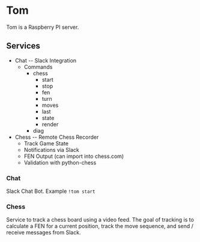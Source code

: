 # Tom

Tom is a Raspberry PI server.

## Services

- Chat -- Slack Integration
  - Commands
    - chess
      - start
      - stop
      - fen
      - turn
      - moves
      - last
      - state
      - render
    - diag
- Chess -- Remote Chess Recorder
  - Track Game State
  - Notifications via Slack
  - FEN Output (can import into chess.com)
  - Validation with python-chess

### Chat

Slack Chat Bot. Example `!tom start`

### Chess

Service to track a chess board using a video feed. The goal of tracking is to
calculate a FEN for a current position, track the move sequence, and send /
receive messages from Slack.

